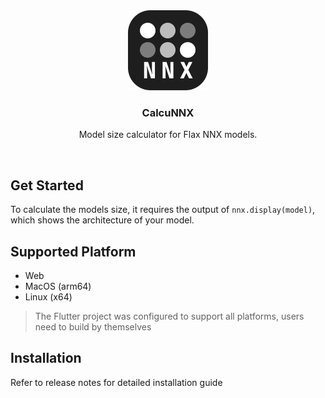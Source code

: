 <div align="center">
  <img src="icon.png" alt="Logo" width="128" height="128">
<h3 align="center">CalcuNNX</h3>
<p>Model size calculator for Flax NNX models.</p>
</div>

<br>

## Get Started
To calculate the models size, it requires the output of `nnx.display(model)`, which shows the architecture of your model.

## Supported Platform
- Web
- MacOS (arm64)
- Linux (x64)
> The Flutter project was configured to support all platforms, users need to build by themselves

## Installation
Refer to release notes for detailed installation guide
